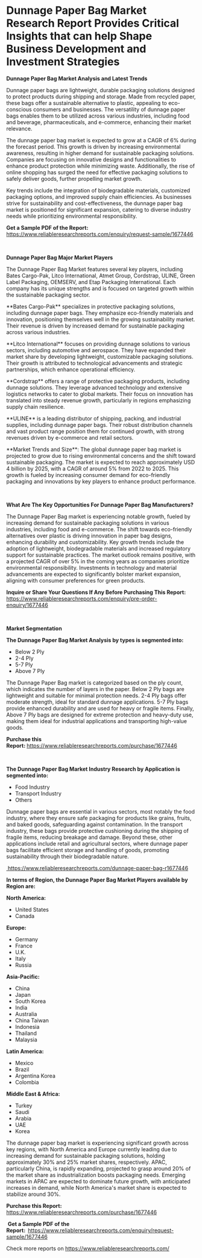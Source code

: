 <p><h1>Dunnage Paper Bag Market Research Report Provides Critical Insights that can help Shape Business Development and Investment Strategies</h1></p><p><strong>Dunnage Paper Bag Market Analysis and Latest Trends</strong></p>
<p><p>Dunnage paper bags are lightweight, durable packaging solutions designed to protect products during shipping and storage. Made from recycled paper, these bags offer a sustainable alternative to plastic, appealing to eco-conscious consumers and businesses. The versatility of dunnage paper bags enables them to be utilized across various industries, including food and beverage, pharmaceuticals, and e-commerce, enhancing their market relevance.</p><p>The dunnage paper bag market is expected to grow at a CAGR of 6% during the forecast period. This growth is driven by increasing environmental awareness, resulting in higher demand for sustainable packaging solutions. Companies are focusing on innovative designs and functionalities to enhance product protection while minimizing waste. Additionally, the rise of online shopping has surged the need for effective packaging solutions to safely deliver goods, further propelling market growth. </p><p>Key trends include the integration of biodegradable materials, customized packaging options, and improved supply chain efficiencies. As businesses strive for sustainability and cost-effectiveness, the dunnage paper bag market is positioned for significant expansion, catering to diverse industry needs while prioritizing environmental responsibility.</p></p>
<p><strong>Get a Sample PDF of the Report:&nbsp;</strong> <a href="https://www.reliableresearchreports.com/enquiry/request-sample/1677446?utm_campaign=3284&utm_medium=2&utm_source=Github&utm_content=ia&utm_term=25032025&utm_id=dunnage-paper-bag">https://www.reliableresearchreports.com/enquiry/request-sample/1677446</a></p>
<p>&nbsp;</p>
<p><strong>Dunnage Paper Bag Major Market Players</strong></p>
<p><p>The Dunnage Paper Bag Market features several key players, including Bates Cargo-Pak, Litco International, Atmet Group, Cordstrap, ULINE, Green Label Packaging, OEMSERV, and Etap Packaging International. Each company has its unique strengths and is focused on targeted growth within the sustainable packaging sector.</p><p>**Bates Cargo-Pak** specializes in protective packaging solutions, including dunnage paper bags. They emphasize eco-friendly materials and innovation, positioning themselves well in the growing sustainability market. Their revenue is driven by increased demand for sustainable packaging across various industries.</p><p>**Litco International** focuses on providing dunnage solutions to various sectors, including automotive and aerospace. They have expanded their market share by developing lightweight, customizable packaging solutions. Their growth is attributed to technological advancements and strategic partnerships, which enhance operational efficiency.</p><p>**Cordstrap** offers a range of protective packaging products, including dunnage solutions. They leverage advanced technology and extensive logistics networks to cater to global markets. Their focus on innovation has translated into steady revenue growth, particularly in regions emphasizing supply chain resilience.</p><p>**ULINE** is a leading distributor of shipping, packing, and industrial supplies, including dunnage paper bags. Their robust distribution channels and vast product range position them for continued growth, with strong revenues driven by e-commerce and retail sectors.</p><p>**Market Trends and Size**: The global dunnage paper bag market is projected to grow due to rising environmental concerns and the shift toward sustainable packaging. The market is expected to reach approximately USD 4 billion by 2025, with a CAGR of around 5% from 2022 to 2025. This growth is fueled by increasing consumer demand for eco-friendly packaging and innovations by key players to enhance product performance.</p></p>
<p>&nbsp;</p>
<p><strong>What Are The Key Opportunities For Dunnage Paper Bag Manufacturers?</strong></p>
<p><p>The Dunnage Paper Bag market is experiencing notable growth, fueled by increasing demand for sustainable packaging solutions in various industries, including food and e-commerce. The shift towards eco-friendly alternatives over plastic is driving innovation in paper bag designs, enhancing durability and customizability. Key growth trends include the adoption of lightweight, biodegradable materials and increased regulatory support for sustainable practices. The market outlook remains positive, with a projected CAGR of over 5% in the coming years as companies prioritize environmental responsibility. Investments in technology and material advancements are expected to significantly bolster market expansion, aligning with consumer preferences for green products.</p></p>
<p><strong>Inquire or Share Your Questions If Any Before Purchasing This Report:</strong> <a href="https://www.reliableresearchreports.com/enquiry/pre-order-enquiry/1677446?utm_campaign=3284&utm_medium=2&utm_source=Github&utm_content=ia&utm_term=25032025&utm_id=dunnage-paper-bag">https://www.reliableresearchreports.com/enquiry/pre-order-enquiry/1677446</a></p>
<p>&nbsp;</p>
<p><strong>Market Segmentation</strong></p>
<p><strong>The Dunnage Paper Bag Market Analysis by types is segmented into:</strong></p>
<p><ul><li>Below 2 Ply</li><li>2-4 Ply</li><li>5-7 Ply</li><li>Above 7 Ply</li></ul></p>
<p><p>The Dunnage Paper Bag market is categorized based on the ply count, which indicates the number of layers in the paper. Below 2 Ply bags are lightweight and suitable for minimal protection needs. 2-4 Ply bags offer moderate strength, ideal for standard dunnage applications. 5-7 Ply bags provide enhanced durability and are used for heavy or fragile items. Finally, Above 7 Ply bags are designed for extreme protection and heavy-duty use, making them ideal for industrial applications and transporting high-value goods.</p></p>
<p><strong>Purchase this Report:&nbsp;</strong><a href="https://www.reliableresearchreports.com/purchase/1677446?utm_campaign=3284&utm_medium=2&utm_source=Github&utm_content=ia&utm_term=25032025&utm_id=dunnage-paper-bag">https://www.reliableresearchreports.com/purchase/1677446</a></p>
<p>&nbsp;</p>
<p><strong>The Dunnage Paper Bag Market Industry Research by Application is segmented into:</strong></p>
<p><ul><li>Food Industry</li><li>Transport Industry</li><li>Others</li></ul></p>
<p><p>Dunnage paper bags are essential in various sectors, most notably the food industry, where they ensure safe packaging for products like grains, fruits, and baked goods, safeguarding against contamination. In the transport industry, these bags provide protective cushioning during the shipping of fragile items, reducing breakage and damage. Beyond these, other applications include retail and agricultural sectors, where dunnage paper bags facilitate efficient storage and handling of goods, promoting sustainability through their biodegradable nature.</p></p>
<p><a href="https://www.reliableresearchreports.com/dunnage-paper-bag-r1677446?utm_campaign=3284&utm_medium=2&utm_source=Github&utm_content=ia&utm_term=25032025&utm_id=dunnage-paper-bag">&nbsp;https://www.reliableresearchreports.com/dunnage-paper-bag-r1677446</a></p>
<p><strong>In terms of Region, the Dunnage Paper Bag Market Players available by Region are:</strong></p>
<p>
    <p> <strong> North America: </strong>
        <ul>
            <li>United States</li>
            <li>Canada</li>
        </ul>
        </p> 
    <p> <strong> Europe: </strong>
        <ul>
            <li>Germany</li>
            <li>France</li>
            <li>U.K.</li>
            <li>Italy</li>
            <li>Russia</li>
        </ul>
        </p> 
    <p> <strong> Asia-Pacific: </strong>
        <ul>
            <li>China</li>
            <li>Japan</li>
            <li>South Korea</li>
            <li>India</li>
            <li>Australia</li>
            <li>China Taiwan</li>
            <li>Indonesia</li>
            <li>Thailand</li>
            <li>Malaysia</li>
        </ul>
        </p> 
    <p> <strong> Latin America: </strong>
        <ul>
            <li>Mexico</li>
            <li>Brazil</li>
            <li>Argentina Korea</li>
            <li>Colombia</li>
        </ul>
        </p> 
    <p> <strong> Middle East & Africa: </strong>
        <ul>
            <li>Turkey</li>
            <li>Saudi</li>
            <li>Arabia</li>
            <li>UAE</li>
            <li>Korea</li>
        </ul>
    </p>
    </p>
<p><p>The dunnage paper bag market is experiencing significant growth across key regions, with North America and Europe currently leading due to increasing demand for sustainable packaging solutions, holding approximately 30% and 25% market shares, respectively. APAC, particularly China, is rapidly expanding, projected to grasp around 20% of the market share as industrialization boosts packaging needs. Emerging markets in APAC are expected to dominate future growth, with anticipated increases in demand, while North America's market share is expected to stabilize around 30%.</p></p>
<p><strong>Purchase this Report: </strong><a href="https://www.reliableresearchreports.com/purchase/1677446?utm_campaign=3284&utm_medium=2&utm_source=Github&utm_content=ia&utm_term=25032025&utm_id=dunnage-paper-bag">https://www.reliableresearchreports.com/purchase/1677446</a></p>
<p>&nbsp;<strong>Get a Sample PDF of the Report:&nbsp;&nbsp;</strong><a href="https://www.reliableresearchreports.com/enquiry/request-sample/1677446?utm_campaign=3284&utm_medium=2&utm_source=Github&utm_content=ia&utm_term=25032025&utm_id=dunnage-paper-bag">https://www.reliableresearchreports.com/enquiry/request-sample/1677446</a></p>
<p><strong></strong></p>
<p>Check more reports on <a href="https://www.reliableresearchreports.com/?utm_campaign=3284&utm_medium=2&utm_source=Github&utm_content=ia&utm_term=25032025&utm_id=dunnage-paper-bag">https://www.reliableresearchreports.com/</a></p>